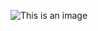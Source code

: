 ![This is an image](https://github.com/josh65github/josh65giyhub/blob/caa064471d83e0b44a280a7bf20d4c1153fe9cb3/header.png)
